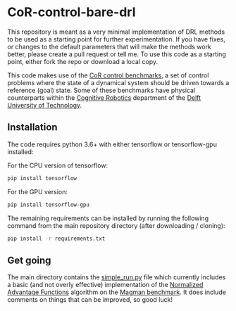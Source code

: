 # CoR-control-bare-drl
This repository is meant as a very minimal implementation of DRL methods to be used as a starting point for further experimentation. If you have fixes, or changes to the default parameters that will make the methods work better, please create a pull request or tell me. To use this code as a starting point, either fork the repo or download a local copy.

This code makes use of the [CoR control benchmarks](https://github.com/timdebruin/CoR-control-benchmarks), a set of control problems where the state of a dynamical system should be driven towards a reference (goal) state. Some of these benchmarks have physical counterparts within the [Cognitive Robotics](https://www.tudelft.nl/en/3me/departments/cognitive-robotics-cor/) department of the [Delft University of Technology](https://www.tudelft.nl/en/).

## Installation
 The code requires python 3.6+ with either tensorflow or tensorflow-gpu installed:
 
 For the CPU version of tensorflow:
 ```bash
pip install tensorflow
``` 
For the GPU version: 

 ```bash
pip install tensorflow-gpu
``` 

The remaining requirements can be installed by running the following command from the main repository directory (after downloading / cloning):
```bash
pip install -r requirements.txt
```

## Get going
The main directory contains the [simple_run.py](simple_run.py) file which currently includes a basic (and not overly effective) implementation of the [Normalized Advantage Functions](https://arxiv.org/abs/1603.00748) algorithm on the [Magman benchmark](https://github.com/timdebruin/CoR-control-benchmarks#magnetic-manipulator). It does include comments on things that can be improved, so good luck!
